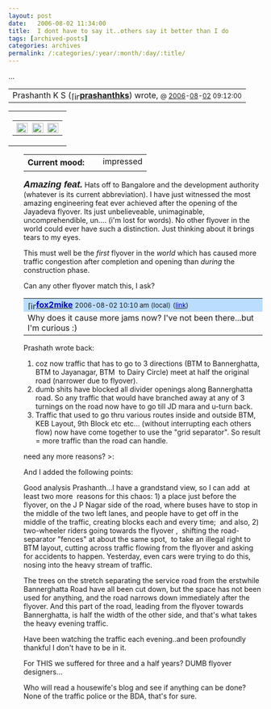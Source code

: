 ```yaml
---
layout: post
date:	2006-08-02 11:34:00
title:  I dont have to say it..others say it better than I do
tags: [archived-posts]
categories: archives
permalink: /:categories/:year/:month/:day/:title/
---
```

...


<TABLE><TBODY><TR vAlign=center><TD>Prashanth K S (<SPAN class=ljuser style="WHITE-SPACE: nowrap" lj:user="prashanthks"><A href="http://prashanthks.livejournal.com/profile"><IMG style="BORDER-TOP-WIDTH: 0px; BORDER-LEFT-WIDTH: 0px; BORDER-BOTTOM-WIDTH: 0px; VERTICAL-ALIGN: bottom; BORDER-RIGHT-WIDTH: 0px" height=17 alt=[info] src="http://stat.livejournal.com/img/userinfo.gif" width=17></A><A href="http://prashanthks.livejournal.com/"><B>prashanthks</B></A></SPAN>) wrote,
<FONT size=-1>@ <A href="http://prashanthks.livejournal.com/2006/">2006</A>-<A href="http://prashanthks.livejournal.com/2006/08/">08</A>-<A href="http://prashanthks.livejournal.com/2006/08/02/">02</A> 09:12:00</FONT></TD></TR></TBODY></TABLE><DIV class=standout><TABLE class=container><TBODY><TR><TD><TABLE><TBODY><TR><TD vAlign=center><A href="http://www.livejournal.com/go.bml?journal=prashanthks&amp;itemid=31762&amp;dir=prev"><IMG title="Previous Entry" height=20 alt="Previous Entry" src="http://stat.livejournal.com/img/btn_prev.gif" width=22 align=absMiddle border=0></A>&nbsp;&nbsp;<A href="http://www.livejournal.com/tools/memadd.bml?journal=prashanthks&amp;itemid=31762"><IMG title="Add to memories!" height=20 alt="Add to memories!" src="http://stat.livejournal.com/img/memadd.gif" width=22 align=absMiddle border=0></A>&nbsp;&nbsp;<A href="http://www.livejournal.com/go.bml?journal=prashanthks&amp;itemid=31762&amp;dir=next"><IMG title="Next Entry" height=20 alt="Next Entry" src="http://stat.livejournal.com/img/btn_next.gif" width=22 align=absMiddle border=0></A></TD></TR></TBODY></TABLE></TD></TR></TBODY></TABLE></DIV><DIV style="MARGIN-LEFT: 30px"><TABLE border=0><TBODY><TR><TD align=right><B>Current mood:</B></TD><TD><IMG height=24 alt="" src="http://stat.livejournal.com/img/mood/growf/pengies/happy.gif" width=16 align=absMiddle vspace=1> impressed</TD></TR></TBODY></TABLE><P><FONT face=Arial,Helvetica size=+1><I><B>Amazing feat.</B></I></FONT>
Hats off to Bangalore and the development authority (whatever is its current abbreviation). I have just witnessed the most amazing engineering feat ever achieved after the opening of the Jayadeva flyover. Its just unbelieveable, unimaginable, uncomprehendible, un.... (i'm lost for words). No other flyover in the world could ever have such a distinction. Just thinking about it brings tears to my eyes.

This must well be the *first* flyover in the *world* which has caused more traffic congestion after completion and opening than *during* the construction phase.

Can any other flyover match this, I ask?

<TABLE class=talk-comment id=ljcmt150802 width="100%"><TBODY><TR><TD id=cmtbar150802 width="100%" bgColor=#bbddff><SPAN class=ljuser style="WHITE-SPACE: nowrap" lj:user="fox2mike"><A href="http://fox2mike.livejournal.com/profile"><IMG style="BORDER-TOP-WIDTH: 0px; BORDER-LEFT-WIDTH: 0px; BORDER-BOTTOM-WIDTH: 0px; VERTICAL-ALIGN: bottom; BORDER-RIGHT-WIDTH: 0px" height=17 alt=[info] src="http://stat.livejournal.com/img/userinfo.gif" width=17></A><A href="http://fox2mike.livejournal.com/"><B><FONT color=#0000cc>fox2mike</FONT></B></A></SPAN> 
<FONT size=-1>2006-08-02 10:10 am (local)</FONT> <FONT size=-1>(<A href="http://prashanthks.livejournal.com/31762.html?thread=150802#t150802"><FONT color=#0000cc>link</FONT></A>)</FONT> </TD></TR><TR><TD>Why does it cause more jams now? I've not been there...but I'm curious :)</TD></TR></TBODY></TABLE>

Prashath wrote back:

1) coz now traffic that has to go to 3 directions (BTM to Bannerghatta, BTM to Jayanagar, BTM&nbsp; to Dairy Circle) meet at half the original road (narrower due to flyover).
2) dumb shits have blocked all divider openings along Bannerghatta road. So any traffic that would have branched away at any of 3 turnings on the road now have to go till JD mara and u-turn back.
3) Traffic that used to go thru various routes inside and outside BTM, KEB Layout,&nbsp;9th Block etc etc... (without interrupting each others flow) now have come together to use the "grid separator". So result = more traffic than the road can handle.

need any more reasons? &gt;:

And I added the following points:

Good analysis Prashanth...I have a grandstand view, so I can add&nbsp; at least two more &nbsp;reasons for this chaos: 1) a place just before the flyover, on the J&nbsp;P Nagar side of the road, where buses have to stop in the middle of the two left lanes, and people have to get off in the middle of the traffic, creating blocks each and every time; &nbsp;and also, 2) two-wheeler riders going towards the flyover ,&nbsp;&nbsp;shifting the road-separator "fences" at about the same spot, &nbsp;to take an illegal right to BTM layout, cutting across traffic flowing from the flyover and asking for accidents to happen. Yesterday, even cars were trying to do this, nosing into the heavy stream of traffic.

The trees on the stretch separating the service road from the erstwhile Bannerghatta Road have all been cut down, but the space has not been used for anything, and the road narrows down immediately after the flyover. And this part of the road, leading from the flyover towards Bannerghatta, is half the width of the other side, and that's what takes the heavy evening traffic.

Have been watching the traffic each evening..and been profoundly thankful I don't have to be in it.

For THIS we suffered for three and a half years? DUMB flyover designers...

Who will read a housewife's blog and see if anything can be done? None of the traffic police or the BDA, that's for sure.

</P></DIV><BR style="CLEAR: left">
